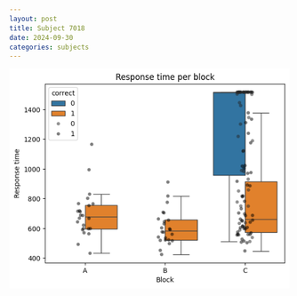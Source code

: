 ```yaml
---
layout: post
title: Subject 7018
date: 2024-09-30
categories: subjects
---
```


![](data/7018/run-1/7018_rt.png)
